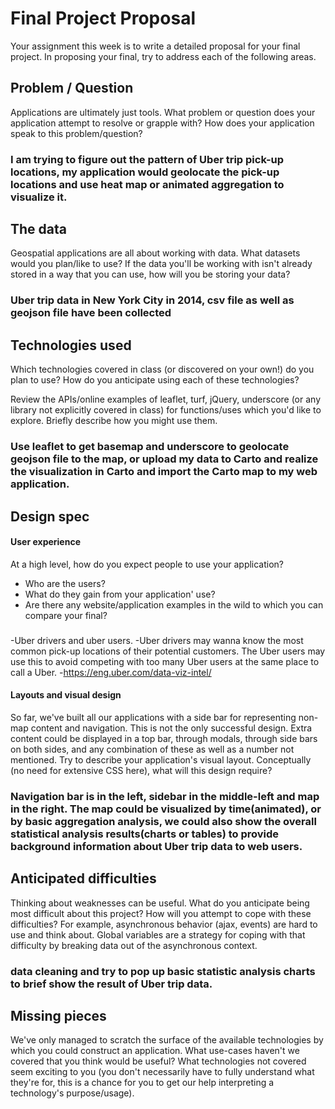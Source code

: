 # Final Project Proposal

Your assignment this week is to write a detailed proposal for your final
project. In proposing your final, try to address each of the following
areas.

## Problem / Question

Applications are ultimately just tools. What problem or question does
your application attempt to resolve or grapple with? How does your
application speak to this problem/question?

### I am trying to figure out the pattern of Uber trip pick-up locations, my application would geolocate the pick-up locations and use heat map or animated aggregation to visualize it.

## The data

Geospatial applications are all about working with data. What datasets
would you plan/like to use? If the data you'll be working with isn't
already stored in a way that you can use, how will you be storing your data?

### Uber trip data in New York City in 2014, csv file as well as geojson file have been collected

## Technologies used

Which technologies covered in class (or discovered on your own!) do you
plan to use? How do you anticipate using each of these technologies?

Review the APIs/online examples of leaflet, turf, jQuery, underscore (or
any library not explicitly covered in class) for functions/uses which
you'd like to explore. Briefly describe how you might use them.

### Use leaflet to get basemap and underscore to geolocate geojson file to the map, or upload my data to Carto and realize the visualization in Carto and import the Carto map to my web application.

## Design spec

#### User experience

At a high level, how do you expect people to use your application?
- Who are the users?
- What do they gain from your application' use?
- Are there any website/application examples in the wild to which you can compare your final?

###
-Uber drivers and uber users. -Uber drivers may wanna know the most common pick-up locations of their potential customers. The Uber users may use this to avoid competing with too many Uber users at the same place to call a Uber. -https://eng.uber.com/data-viz-intel/

#### Layouts and visual design

So far, we've built all our applications with a side bar for
representing non-map content and navigation. This is not the only
successful design. Extra content could be displayed in a top bar,
through modals, through side bars on both sides, and any combination of
these as well as a number not mentioned. Try to describe your
application's visual layout. Conceptually (no need for extensive CSS
here), what will this design require?

### Navigation bar is in the left, sidebar in the middle-left and map in the right. The map could be visualized by time(animated), or by basic aggregation analysis, we could also show the overall statistical analysis results(charts or tables) to provide background information about Uber trip data to web users.

## Anticipated difficulties

Thinking about weaknesses can be useful. What do you anticipate being
most difficult about this project? How will you attempt to cope with
these difficulties? For example, asynchronous behavior (ajax, events)
are hard to use and think about. Global variables are a strategy for
coping with that difficulty by breaking data out of the asynchronous
context.

### data cleaning and try to pop up basic statistic analysis charts to brief show the result of Uber trip data.

## Missing pieces

We've only managed to scratch the surface of the available technologies
by which you could construct an application. What use-cases haven't we covered
that you think would be useful? What technologies not covered seem exciting to
you (you don't necessarily have to fully understand what they're for,
this is a chance for you to get our help interpreting a technology's
purpose/usage).
